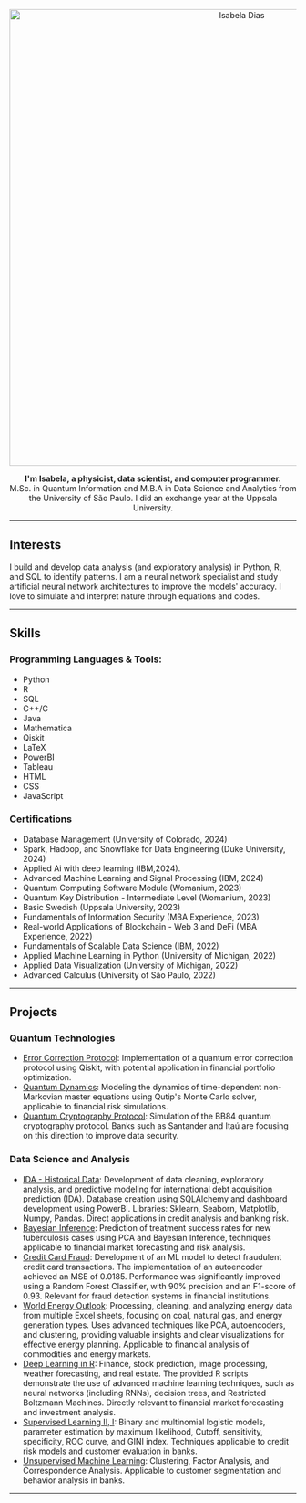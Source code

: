 <p align="center">
  <img src="https://github.com/isadays/isadays/assets/59461869/ef598ea3-55c5-4b2a-8d6b-3b42fbb85253" alt="Isabela Dias" style="width:800px; height:auto;">
</p>

<p align="center">
  <b>I'm Isabela, a physicist, data scientist, and computer programmer.</b><br>
  M.Sc. in Quantum Information and M.B.A in Data Science and Analytics from the University of São Paulo. I did an exchange year at the Uppsala University.
</p>

---

## Interests
I build and develop data analysis (and exploratory analysis) in Python, R, and SQL to identify patterns. I am a neural network specialist and study artificial neural network architectures to improve the models' accuracy. I love to simulate and interpret nature through equations and codes.

---

## Skills

### Programming Languages & Tools:
- Python
- R
- SQL
- C++/C
- Java
- Mathematica
- Qiskit
- LaTeX
- PowerBI
- Tableau
- HTML
- CSS
- JavaScript

### Certifications
- Database Management (University of Colorado, 2024)
- Spark, Hadoop, and Snowflake for Data Engineering (Duke University, 2024)
- Applied Ai with deep learning (IBM,2024).
- Advanced Machine Learning and Signal Processing (IBM, 2024)
- Quantum Computing Software Module (Womanium, 2023)
- Quantum Key Distribution - Intermediate Level (Womanium, 2023)
- Basic Swedish (Uppsala University, 2023)
- Fundamentals of Information Security (MBA Experience, 2023)
- Real-world Applications of Blockchain - Web 3 and DeFi (MBA Experience, 2022)
- Fundamentals of Scalable Data Science (IBM, 2022)
- Applied Machine Learning in Python (University of Michigan, 2022)
- Applied Data Visualization (University of Michigan, 2022)
- Advanced Calculus (University of São Paulo, 2022)

---

## Projects

### Quantum Technologies
- [Error Correction Protocol](https://github.com/isadays/ErrorCorrection): Implementation of a quantum error correction protocol using Qiskit, with potential application in financial portfolio optimization.
- [Quantum Dynamics](https://github.com/isadays/Non-MarkovianDynamics): Modeling the dynamics of time-dependent non-Markovian master equations using Qutip's Monte Carlo solver, applicable to financial risk simulations.
- [Quantum Cryptography Protocol](https://github.com/isadays/BB84-Protocol): Simulation of the BB84 quantum cryptography protocol. Banks such as Santander and Itaú are focusing on this direction to improve data security.

### Data Science and Analysis
- [IDA - Historical Data](https://github.com/isadays/IDA--Historical-Data): Development of data cleaning, exploratory analysis, and predictive modeling for international debt acquisition prediction (IDA). Database creation using SQLAlchemy and dashboard development using PowerBI. Libraries: Sklearn, Seaborn, Matplotlib, Numpy, Pandas. Direct applications in credit analysis and banking risk.
- [Bayesian Inference](https://github.com/isadays/BayesianInference/): Prediction of treatment success rates for new tuberculosis cases using PCA and Bayesian Inference, techniques applicable to financial market forecasting and risk analysis.
- [Credit Card Fraud](https://github.com/isadays/CreditCardFraud): Development of an ML model to detect fraudulent credit card transactions. The implementation of an autoencoder achieved an MSE of 0.0185. Performance was significantly improved using a Random Forest Classifier, with 90% precision and an F1-score of 0.93. Relevant for fraud detection systems in financial institutions.
- [World Energy Outlook](https://github.com/isadays/Energy): Processing, cleaning, and analyzing energy data from multiple Excel sheets, focusing on coal, natural gas, and energy generation types. Uses advanced techniques like PCA, autoencoders, and clustering, providing valuable insights and clear visualizations for effective energy planning. Applicable to financial analysis of commodities and energy markets.
- [Deep Learning in R](https://github.com/isadays/DeepLearning): Finance, stock prediction, image processing, weather forecasting, and real estate. The provided R scripts demonstrate the use of advanced machine learning techniques, such as neural networks (including RNNs), decision trees, and Restricted Boltzmann Machines. Directly relevant to financial market forecasting and investment analysis.
- [Supervised Learning II, I](https://github.com/isadays/Supervised-MLII): Binary and multinomial logistic models, parameter estimation by maximum likelihood, Cutoff, sensitivity, specificity, ROC curve, and GINI index. Techniques applicable to credit risk models and customer evaluation in banks.
- [Unsupervised Machine Learning](https://github.com/isadays/Unsupervised-ML): Clustering, Factor Analysis, and Correspondence Analysis. Applicable to customer segmentation and behavior analysis in banks.

---



